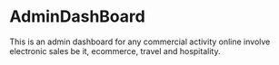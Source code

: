 # AdminDashBoard
This is an admin dashboard for any commercial activity online involve electronic sales be it, ecommerce, travel and hospitality.
